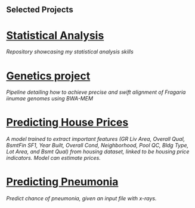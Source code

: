 ## Selected Projects

# [Statistical Analysis](https://github.com/4nuG/Statistical-Analysis)
*Repository showcasing my statistical analysis skills*

# [Genetics project](https://4nug.github.io/Genetics-project/)
*Pipeline detailing how to achieve precise and swift alignment of Fragaria iinumae genomes using BWA-MEM*

# [Predicting House Prices](https://4nug.github.io/predicting-house-prices/)

*A model trained to extract important features (GR Liv Area, Overall Qual, BsmtFin SF1, Year Built, Overall Cond, Neighborhood, Pool QC, Bldg Type, Lot Area, and Bsmt Qual) from housing dataset, linked to be housing price indicators. Model can estimate prices.*

# [Predicting Pneumonia](https://github.com/4nuG/Predicting-Pneumonia)
*Predict chance of pneumonia, given an input file with x-rays.*
